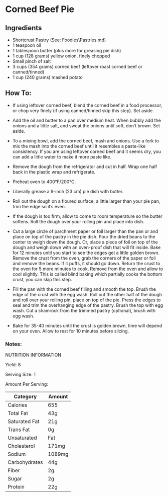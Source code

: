# Corned Beef Pie

## Ingredients

- Shortcrust Pastry (See: Foodies\Pastries.md)
- 1 teaspoon oil
- 1 tablespoon butter (plus more for greasing pie dish)
- 1 cup (128 grams) yellow onion, finely chopped
- Small pinch of salt
- 3 cups (354 grams) corned beef (leftover roast corned beef or canned/tinned)
- 1 cup (240 grams) mashed potato

## How To:

- If using leftover corned beef, blend the corned beef in a food processor, or chop very finely (if using canned/tinned skip this step). Set aside.

- Add the oil and butter to a pan over medium heat. When bubbly add the onions and a little salt, and sweat the onions until soft, don’t brown. Set aside.

- To a mixing bowl, add the corned beef, mash and onions. Use a fork to mix the mash into the corned beef until it resembles a paste-like consistency. If you are using leftover corned beef and it seems dry, you can add a little water to make it more paste like.

- Remove the dough from the refrigerator and cut in half. Wrap one half back in the plastic wrap and refrigerate.

- Preheat oven to 400°F/200°C.

- Liberally grease a 9-inch (23 cm) pie dish with butter.

- Roll out the dough on a floured surface, a little larger than your pie pan, trim the edge so it’s even. 

- If the dough is too firm, allow to come to room temperature so the butter softens. Roll the dough over your rolling pin and place into dish.

- Cut a large circle of parchment paper or foil larger than the pan or and place on top of the pastry in the pie dish. Pour the dried beans to the center to weigh down the dough. Or, place a piece of foil on top of the dough and weigh down with an oven-proof dish that will fit inside. Bake for 12 minutes until you start to see the edges get a little golden brown. Remove the crust from the oven, grab the corners of the paper or foil and remove the beans. If it puffs, it should go down. Return the crust to the oven for 5 more minutes to cook. Remove from the oven and allow to cool slightly. This is called blind baking which partially cooks the bottom crust, you can skip this step.

- Fill the pan with the corned beef filling and smooth the top. Brush the edge of the crust with the egg wash.
Roll out the other half of the dough and roll over your rolling pin, place on top of the pie. Press the edges to seal and trim the overhanging edge of the pastry. Brush the top with egg wash. Cut a shamrock from the trimmed pastry (optional), brush with egg wash.

- Bake for 35-40 minutes until the crust is golden brown, time will depend on your oven. Allow to rest for 10 minutes before slicing.

### Notes:
NUTRITION INFORMATION

Yield: 8

Serving Size: 1

Amount Per Serving:

|Category|Amount|
|-|-|
|Calories|655|
|Total Fat| 43g|
|Saturated Fat| 21g|
|Trans Fat| 0g|
|Unsaturated| Fat| 18g|
|Cholesterol| 171mg|
|Sodium| 1089mg|
|Carbohydrates| 44g|
|Fiber| 2g|
|Sugar| 2g|
|Protein| 22g|